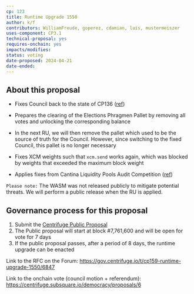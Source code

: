 ```yaml
---
cp: 123
title: Runtime Upgrade 1550
author: k/f
contributors: WilliamFreude, goperez, cdamian, luis, mustermeiszer  
uses-component: CP3.1
technical-proposal: yes
requires-onchain: yes
impacts/modifies: 
status: voting
date-proposed: 2024-04-21
date-ended: 
---
```


## About this proposal

* Fixes Council back to the state of CP136 ([ref](https://gov.centrifuge.io/t/cp136-resetting-the-centrifuge-council/6648))

* Prepares the clearing of the Elections Phragmen Pallet by removing all votes and unlocking the corresponding balance
* In the next RU, we will then remove the pallet which used to be the source of truth for the Council. However, since switching to the fixed Council, this pallet is no longer necessary
* Fixes XCM weights such that `xcm.send` works again, which was blocked by weights that exceeded the maximum block weight
* Applies fixes from Cantina Liquidity Pools Audit Competition ([ref](https://cantina.xyz/competitions/a0a58a8b-247e-4203-b3cb-476ded9d5515))


 ```Please note:```
The WASM was not released publicly to mitigate potential threats. We will perform a public release when the RU is applied.

  
## Governance process for this proposal

1. Submit the [Centrifuge Public Proposal](https://centrifuge.subsquare.io/democracy/proposals/6) 
2. The Public proposal will start at block #7,761,600 and will be open for vote for 7 days
3. If the public proposal passes, after a period of 8 days, the runtime upgrade can be enacted

Link to the RFC on the Forum: https://gov.centrifuge.io/t/cp159-runtime-upgrade-1550/6847

Link to the onchain vote (council motion + referendum): https://centrifuge.subsquare.io/democracy/proposals/6